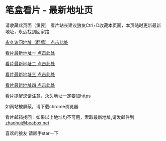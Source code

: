 # 笔盒看片 - 最新地址页

请收藏此页面（重要）
看片站长建议狼友Ctrl+D收藏本页面，本页随时更新最新地址，永远找到回家路

[永久访问地址（翻牆） 点击此处](https://beabox.net/)

[看片最新地址一 点击此处](https://bhz4y9k6x9.shop)

[看片最新地址二 点击此处](https://bhu9o8o7o2.shop)

[看片最新地址三 点击此处](https://bhe6h0z0g6.shop)

[看片最新地址四 点击此处](https://bha9j7j1z3.shop)

看片提醒您请注意，永久地址一定要加https

如网站被屏蔽，请下载chrome浏览器

看片邮箱找回：如果以上地址均不可用，索取最新地址,请发邮件到 zhaohui@beabox.net

喜欢的狼友 请顺手star一下